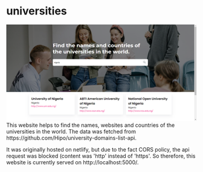 # universities
<img src="./assets/screenshot.png" alt="project">
This website helps to find the names, websites and countries of the universities in the world. The data was fetched from https://github.com/Hipo/university-domains-list-api.

It was originally hosted on netlify, but due to the fact CORS policy, the api request was blocked (content was 'http' instead of 'https'.
So therefore, this website is currently served on http://localhost:5000/.
